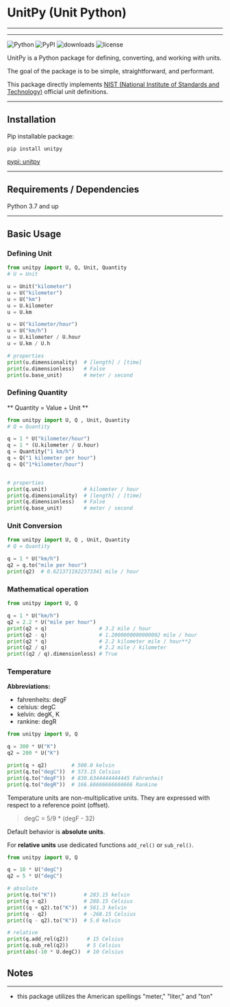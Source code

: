 # UnitPy (Unit Python)

---
---

![Python](https://img.shields.io/pypi/pyversions/unitpy)
![PyPI](https://img.shields.io/pypi/v/unitpy)
![downloads](https://static.pepy.tech/badge/unitpy)
![license](https://img.shields.io/github/license/dylanwal/unitpy)

UnitPy is a Python package for defining, converting, and working with units. 

The goal of the package is to be simple, straightforward, and performant. 

This package directly implements [NIST (National Institute of Standards and Technology)](https://www.nist.gov/pml/special-publication-811/nist-guide-si-chapter-1-introduction) 
official unit definitions. 

---

## Installation

Pip installable package:

`pip install unitpy`

[pypi: unitpy](https://pypi.org/project/unitpy/)


---

## Requirements / Dependencies

Python 3.7 and up

---

## Basic Usage

### Defining Unit

```python
from unitpy import U, Q, Unit, Quantity
# U = Unit

u = Unit("kilometer")
u = U("kilometer")
u = U("km")
u = U.kilometer
u = U.km

u = U("kilometer/hour")
u = U("km/h")
u = U.kilometer / U.hour
u = U.km / U.h

# properties
print(u.dimensionality)  # [length] / [time]
print(u.dimensionless)   # False
print(u.base_unit)       # meter / second
```


### Defining Quantity

** Quantity = Value + Unit **

```python
from unitpy import U, Q , Unit, Quantity
# Q = Quantity

q = 1 * U("kilometer/hour") 
q = 1 * (U.kilometer / U.hour)
q = Quantity("1 km/h")
q = Q("1 kilometer per hour")
q = Q("1*kilometer/hour")


# properties
print(q.unit)            # kilometer / hour
print(q.dimensionality)  # [length] / [time]
print(q.dimensionless)   # False
print(q.base_unit)       # meter / second
```


### Unit Conversion

```python
from unitpy import U, Q , Unit, Quantity
# Q = Quantity

q = 1 * U("km/h") 
q2 = q.to("mile per hour")
print(q2)  # 0.6213711922373341 mile / hour
```


### Mathematical operation

```python
from unitpy import U, Q 

q = 1 * U("km/h") 
q2 = 2.2 * U("mile per hour")
print(q2 + q)                 # 3.2 mile / hour
print(q2 - q)                 # 1.2000000000000002 mile / hour
print(q2 * q)                 # 2.2 kilometer mile / hour**2
print(q2 / q)                 # 2.2 mile / kilometer
print((q2 / q).dimensionless) # True
```

### Temperature

__Abbreviations:__

* fahrenheits: degF
* celsius: degC
* kelvin: degK, K
* rankine: degR

```python
from unitpy import U, Q

q = 300 * U("K")
q2 = 200 * U("K")

print(q + q2)        # 500.0 kelvin
print(q.to("degC"))  # 573.15 Celsius
print(q.to("degF"))  # 830.6344444444445 Fahrenheit
print(q.to("degR"))  # 166.66666666666666 Rankine
```

Temperature units are non-multiplicative units. They are expressed with respect to a reference point (offset).
> degC = 5/9 * (degF - 32) 

Default behavior is **absolute units**.

For **relative units** use dedicated functions `add_rel()` or `sub_rel()`.

```python
from unitpy import U, Q

q = 10 * U("degC")
q2 = 5 * U("degC")

# absolute
print(q.to("K"))         # 283.15 kelvin
print(q + q2)            # 288.15 Celsius 
print((q + q2).to("K"))  # 561.3 kelvin
print(q - q2)            # -268.15 Celsius
print((q - q2).to("K"))  # 5.0 kelvin

# relative
print(q.add_rel(q2))      # 15 Celsius
print(q.sub_rel(q2))      # 5 Celsius
print(abs(-10 * U.degC))  # 10 Celsius
```



## Notes

---

* this package utilizes the American spellings "meter," "liter," and "ton"
